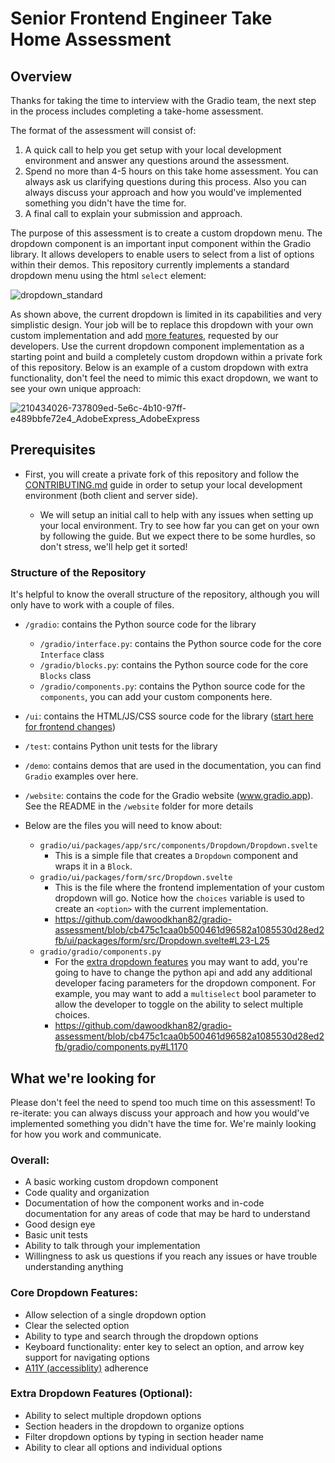# Senior Frontend Engineer Take Home Assessment

## Overview

Thanks for taking the time to interview with the Gradio team, the next step in the process includes completing a take-home assessment. 

The format of the assessment will consist of:
1. A quick call to help you get setup with your local development environment and answer any questions around the assessment.
2. Spend no more than 4-5 hours on this take home assessment. You can always ask us clarifying questions during this process. Also you can always discuss your approach and how you would've implemented something you didn't have the time for.
3. A final call to explain your submission and approach.

The purpose of this assessment is to create a custom dropdown menu. The dropdown component is an important input component within the Gradio library. It allows developers to enable users to select from a list of options within their demos. This repository currently implements a standard dropdown menu using the html `select` element:

![dropdown_standard](https://user-images.githubusercontent.com/12725292/215598524-f4a628a4-13ca-4d9a-a2c3-9c0c0fc5b938.gif)



As shown above, the current dropdown is limited in its capabilities and very simplistic design. Your job will be to replace this dropdown with your own custom implementation and add [more features](https://github.com/dawoodkhan82/gradio-assessment#core-dropdown-features), requested by our developers. Use the current dropdown component implementation as a starting point and build a completely custom dropdown within a private fork of this repository. Below is an example of a custom dropdown with extra functionality, don't feel the need to mimic this exact dropdown, we want to see your own unique approach:

![210434026-737809ed-5e6c-4b10-97ff-e489bbfe72e4_AdobeExpress_AdobeExpress](https://user-images.githubusercontent.com/12725292/215605827-a20fda39-0dec-4bb8-8928-8118695489bc.gif)


## Prerequisites

* First, you will create a private fork of this repository and follow the [CONTRIBUTING.md](https://github.com/dawoodkhan82/gradio-assessment/blob/main/CONTRIBUTING.md) guide in order to setup your local development environment (both client and server side).

  - We will setup an initial call to help with any issues when setting up your local environment. Try to see how far you can get on your own by following the guide. But we expect there to be some hurdles, so don't stress, we'll help get it sorted!

### Structure of the Repository

It's helpful to know the overall structure of the repository, although you will only have to work with a couple of files.

* `/gradio`: contains the Python source code for the library
    * `/gradio/interface.py`: contains the Python source code for the core `Interface` class
    * `/gradio/blocks.py`: contains the Python source code for the core `Blocks` class
    * `/gradio/components.py`: contains the Python source code for the `components`, you can add your custom components here.
* `/ui`: contains the HTML/JS/CSS source code for the library ([start here for frontend changes](/ui/README.md))
* `/test`: contains Python unit tests for the library
* `/demo`: contains demos that are used in the documentation, you can find `Gradio` examples over here.
* `/website`: contains the code for the Gradio website (www.gradio.app). See the README in the `/website` folder for more details

* Below are the files you will need to know about:
  - `gradio/ui/packages/app/src/components/Dropdown/Dropdown.svelte`
    -  This is a simple file that creates a `Dropdown` component and wraps it in a `Block`.
  - `gradio/ui/packages/form/src/Dropdown.svelte`
    - This is the file where the frontend implementation of your custom dropdown will go. Notice how the `choices` variable is used to create an `<option>` with the current implementation.
    -  https://github.com/dawoodkhan82/gradio-assessment/blob/cb475c1caa0b500461d96582a1085530d28ed2fb/ui/packages/form/src/Dropdown.svelte#L23-L25
  - `gradio/gradio/components.py`
    - For the [extra dropdown features](https://github.com/dawoodkhan82/gradio-assessment/tree/main#extra-dropdown-features-optional) you may want to add, you're going to have to change the python api and add any additional developer facing parameters for the dropdown component. For example, you may want to add a `multiselect` bool parameter to allow the developer to toggle on the ability to select multiple choices.
    - https://github.com/dawoodkhan82/gradio-assessment/blob/cb475c1caa0b500461d96582a1085530d28ed2fb/gradio/components.py#L1170

## What we're looking for

Please don't feel the need to spend too much time on this assessment! To re-iterate: you can always discuss your approach and how you would've implemented something you didn't have the time for. We're mainly looking for how you work and communicate.

### Overall:

* A basic working custom dropdown component
* Code quality and organization
* Documentation of how the component works and in-code documentation for any areas of code that may be hard to understand
* Good design eye
* Basic unit tests
* Ability to talk through your implementation
* Willingness to ask us questions if you reach any issues or have trouble understanding anything

### Core Dropdown Features:

* Allow selection of a single dropdown option
* Clear the selected option
* Ability to type and search through the dropdown options
* Keyboard functionality: enter key to select an option, and arrow key support for navigating options
* [A11Y (accessiblity)](https://developer.mozilla.org/en-US/docs/Web/Accessibility) adherence 

### Extra Dropdown Features (Optional):
* Ability to select multiple dropdown options
* Section headers in the dropdown to organize options
* Filter dropdown options by typing in section header name
* Ability to clear all options and individual options
